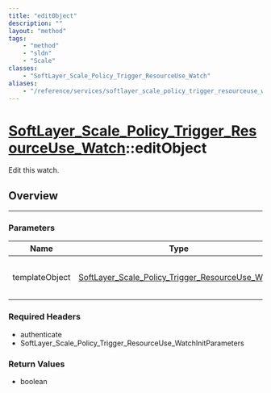```yaml
---
title: "editObject"
description: ""
layout: "method"
tags:
    - "method"
    - "sldn"
    - "Scale"
classes:
    - "SoftLayer_Scale_Policy_Trigger_ResourceUse_Watch"
aliases:
    - "/reference/services/softlayer_scale_policy_trigger_resourceuse_watch/editObject"
---
```

# [SoftLayer_Scale_Policy_Trigger_ResourceUse_Watch](/reference/services/SoftLayer_Scale_Policy_Trigger_ResourceUse_Watch)::editObject


Edit this watch.


## Overview 


-----

### Parameters 
|Name | Type | Description |
| --- | --- | --- |
|templateObject| <a href='/reference/datatypes/SoftLayer_Scale_Policy_Trigger_ResourceUse_Watch'>SoftLayer_Scale_Policy_Trigger_ResourceUse_Watch </a>| A skeleton SoftLayer_Scale_Policy_Trigger_ResourceUse_Watch object with only the properties defined that you wish to change. Unchanged properties are left alone.|


### Required Headers
* authenticate
* SoftLayer_Scale_Policy_Trigger_ResourceUse_WatchInitParameters


### Return Values
* boolean




